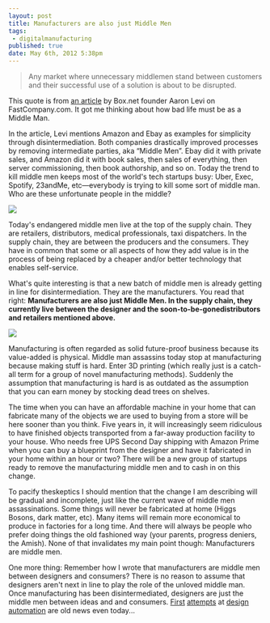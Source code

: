 ```yaml
---
layout: post
title: Manufacturers are also just Middle Men
tags:
 - digitalmanufacturing
published: true
date: May 6th, 2012 5:38pm
---
```


> Any market where unnecessary middlemen stand between customers and their successful use of a solution is about to be disrupted.

This quote is from [an article](http://www.fastcompany.com/1835983/the-simplicity-thesis) by Box.net founder Aaron Levi on FastCompany.com. It got me thinking about how bad life must be as a Middle Man.

In the article, Levi mentions Amazon and Ebay as examples for simplicity through disintermediation. Both companies drastically improved processes by removing intermediate parties, aka &ldquo;Middle Men&rdquo;. Ebay did it with private sales, and Amazon did it with book sales, then sales of everything, then server commissioning, then book authorship, and so on. Today the trend to kill middle men keeps most of the world's tech startups busy: Uber, Exec, Spotify, 23andMe, etc&mdash;everybody is trying to kill some sort of middle man. Who are these unfortunate people in the middle?

![](http://jonemo.de/neubertify/20120506-middle-men/distributors-and-retailers.jpg)

Today's endangered middle men live at the top of the supply chain. They are retailers, distributors, medical professionals, taxi dispatchers. In the supply chain, they are between the producers and the consumers. They have in common that some or all aspects of how they add value is in the process of being replaced by a cheaper and/or better technology that enables self-service.

What's quite interesting is that a new batch of middle men is already getting in line for disintermediation. They are the manufacturers. You read that right: **Manufacturers are also just Middle Men. In the supply chain, they currently live between the designer and the soon-to-be-gonedistributors and retailers mentioned above.**

![](http://jonemo.de/neubertify/20120506-middle-men/manufacturers.jpg)

Manufacturing is often regarded as solid future-proof business because its value-added is physical. Middle man assassins today stop at manufacturing because making stuff is hard. Enter 3D printing (which really just is a catch-all term for a group of novel manufacturing methods). Suddenly the assumption that manufacturing is hard is as outdated as the assumption that you can earn money by stocking dead trees on shelves.

The time when you can have an affordable machine in your home that can fabricate many of the objects we are used to buying from a store will be here sooner than you think. Five years in, it will increasingly seem ridiculous to have finished objects transported from a far-away production facility to your house. Who needs free UPS Second Day shipping with Amazon Prime when you can buy a blueprint from the designer and have it fabricated in your home within an hour or two? There will be a new group of startups ready to remove the manufacturing middle men and to cash in on this change.

To pacify theskeptics I should mention that the change I am describing will be gradual and incomplete, just like the current wave of middle men assassinations. Some things will never be fabricated at home (Higgs Bosons, dark matter, etc). Many items will remain more economical to produce in factories for a long time. And there will always be people who prefer doing things the old fashioned way (your parents, progress deniers, the Amish). None of that invalidates my main point though: Manufacturers are middle men.

One more thing: Remember how I wrote that manufacturers are middle men between designers and consumers? There is no reason to assume that designers aren't next in line to play the role of the unloved middle man. Once manufacturing has been disintermediated, designers are just the middle men between ideas and and consumers. [First](http://creativemachines.cornell.edu/golem) [attempts](http://picbreeder.org/) at [design](http://endlessforms.com/) [automation](https://en.wikipedia.org/wiki/Electronic_design_automation) are old news even today...
